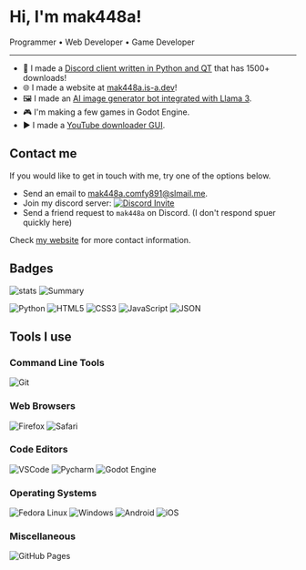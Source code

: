 # Hi, I'm mak448a!
Programmer • Web Developer • Game Developer
<hr>


- 💬 I made a [Discord client written in Python and QT](https://github.com/mak448a/QTCord) that has 1500+ downloads!
- 🌐 I made a website at [mak448a.is-a.dev](https://mak448a.is-a.dev)!
- 🖼️ I made an [AI image generator bot integrated with Llama 3](https://github.com/mak448a/AI-Drawing-Chatbot).
- 🎮 I'm making a few games in Godot Engine.
- ▶️ I made a [YouTube downloader GUI](https://github.com/mak448a/YouTube-Downloader-GUI-Python).

## Contact me
If you would like to get in touch with me, try one of the options below.

- Send an email to <a href="mailto:mak448a.comfy891@slmail.me">mak448a.comfy891@slmail.me</a>.
- Join my discord server: [![Discord Invite](https://dcbadge.limes.pink/api/server/https://discord.gg/gV8SjzZAXj?style=flat)](https://discord.gg/gV8SjzZAXj)
- Send a friend request to `mak448a` on Discord. (I don't respond spuer quickly here)

Check <a href="https://mak448a.github.io/">my website</a> for more contact information.

## Badges
<!-- Badges for profile: https://github.com/alexandresanlim/Badges4-README.md-Profile -->

<img src="https://github-readme-stats.vercel.app/api?username=mak448a&theme=radical" alt="stats">
<!-- <img src="https://github-readme-stats.vercel.app/api/top-langs/?username=mak448a&theme=radical" alt="Top Used Languages"> -->
<!-- <img src="https://github-profile-trophy.vercel.app/?username=mak448a&theme=radical" alt="Trophy"> -->
<img src="https://github-profile-summary-cards.vercel.app/api/cards/profile-details?username=mak448a&theme=radical" alt="Summary">


<!-- <p align="center"><img src="" alt=""></p> -->
<!-- 
## Languages I use
<!-- ![]() -->

![Python](https://img.shields.io/badge/Python-FFD43B?style=for-the-badge&logo=python&logoColor=blue)
![HTML5](https://img.shields.io/badge/HTML5-E34F26?style=for-the-badge&logo=html5&logoColor=white)
![CSS3](https://img.shields.io/badge/CSS3-1572B6?style=for-the-badge&logo=css3&logoColor=white)
![JavaScript](https://img.shields.io/badge/JavaScript-323330?style=for-the-badge&logo=javascript&logoColor=F7DF1E)
![JSON](https://img.shields.io/badge/json-5E5C5C?style=for-the-badge&logo=json&logoColor=white)



## Tools I use

### Command Line Tools

![Git](https://img.shields.io/badge/GIT-E44C30?style=for-the-badge&logo=git&logoColor=white)

### Web Browsers

![Firefox](https://img.shields.io/badge/Firefox_Browser-FF7139?style=for-the-badge&logo=Firefox-Browser&logoColor=white)
![Safari](https://img.shields.io/badge/Safari-FF1B2D?style=for-the-badge&logo=Safari&logoColor=white)

### Code Editors

![VSCode](https://img.shields.io/badge/Visual_Studio_Code-0078D4?style=for-the-badge&logo=visual%20studio%20code&logoColor=white)
![Pycharm](https://img.shields.io/badge/PyCharm-000000.svg?&style=for-the-badge&logo=PyCharm&logoColor=white)
![Godot Engine](https://img.shields.io/badge/Godot-478CBF?style=for-the-badge&logo=GodotEngine&logoColor=white)



### Operating Systems

![Fedora Linux](https://img.shields.io/badge/Fedora-294172?style=for-the-badge&logo=fedora&logoColor=white)
![Windows](https://img.shields.io/badge/Windows-0078D6?style=for-the-badge&logo=windows&logoColor=white)
![Android](https://img.shields.io/badge/Android-3DDC84?style=for-the-badge&logo=android&logoColor=white)
![iOS](https://img.shields.io/badge/iOS-000000?style=for-the-badge&logo=ios&logoColor=white)

### Miscellaneous

![GitHub Pages](https://img.shields.io/badge/GitHub%20Pages-222222?style=for-the-badge&logo=GitHub%20Pages&logoColor=white)
